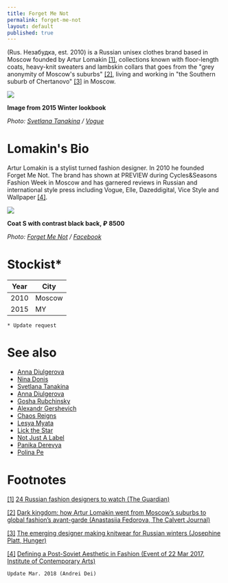 ```yaml
---
title: Forget Me Not
permalink: forget-me-not
layout: default
published: true
---
```

(Rus. Незабудка, est. 2010) is a Russian unisex clothes brand based in Moscow founded by Artur Lomakin  <span id="a1">[\[1\]](#f1)</span>, collections known with floor-length coats, heavy-knit sweaters and lambskin collars that goes from the "grey anonymity of Moscow's suburbs" <span id="a2">[\[2\]](#f2)</span>, living and working in "the Southern suburb of Chertanovo" <span id="a3">[\[3\]](#f3)</span> in Moscow.

![](https://static.vogue.ru/iblock/3df/3dfb13364f53e8fed1a38a9c5c772f00.jpg)

**Image from 2015  Winter lookbook**

*Photo: [Svetlana Tanakina](tanakina-svetlana) / [Vogue](https://www.vogue.ru/fashion/news/istoriya_krasnoy_shapochki_v_zimnem_lukbuke_forget_me_not/)*

# Lomakin's Bio

Artur Lomakin is a stylist turned fashion designer. In 2010 he founded Forget Me Not. The brand has shown at PREVIEW during Cycles&Seasons Fashion Week in Moscow and has garnered reviews in Russian and international style press including Vogue, Elle, Dazeddigital, Vice Style and Wallpaper <span id="a4">[\[4\]](#f4)</span>.

![](/encyclopedia/images/lomakin-2.jpg)

**Coat S with contrast black back, ₽ 8500**

*Photo: [Forget Me Not](index) / [Facebook](https://scontent-lht6-1.xx.fbcdn.net/v/t1.0-9/28471994_1893753737333424_4214354906090153448_n.jpg)*

# Stockist*

|Year|City|
|----|-----|
|2010|Moscow|
|2015|MY|

`* Update request`

# See also

+ [Anna Diulgerova](diulgerova-anna)
+ [Nina Donis](nina-donis)
+ [Svetlana Tanakina](tanakina-svetlana)
+ [Anna Diulgerova](diulgerova-anna)
+ [Gosha Rubchinsky](rubchinsky-gosha)
+ [Alexandr Gershevich](http://prose.io/#indexmod/encyclopedia/edit/master/alexandr-gershevich.md)
+ [Chaos Reigns](http://prose.io/#indexmod/encyclopedia/edit/master/alexandr-gershevich.md)
+ [Lesya Myata](http://prose.io/#indexmod/encyclopedia/edit/master/Chaos-Reigns.md)
+ [Lick the Star](http://prose.io/#indexmod/encyclopedia/edit/master/lick-the-star.md)
+ [Not Just A Label](http://prose.io/#indexmod/encyclopedia/edit/master/not-just-a-label.md)
+ [Panika Derevya](http://prose.io/#indexmod/encyclopedia/edit/master/panika-derevya.md)
+ [Polina Pe](http://prose.io/#indexmod/encyclopedia/edit/master/polina-pe.md)


# Footnotes

[[1]](#a1) <span id="f1"></span> [24 Russian fashion designers to watch (The Guardian)](https://www.theguardian.com/world/gallery/2014/jul/10/24-russian-fashion-designers-to-watch)

[[2]](#a2) <span id="f2"></span> [Dark kingdom: how Artur Lomakin went from Moscow’s suburbs to global fashion’s avant-garde (Anastasiia Fedorova, The Calvert Journal)](http://www.calvertjournal.com/articles/show/546/artur-lomakin-forget-me-not-conceptual-fashion-moscow)

[[3]](#a3) <span id="f3"></span> [The emerging designer making knitwear for Russian winters (Josephine Platt, Hunger)](http://www.hungertv.com/feature/the-emerging-designer-making-knitwear-for-russian-winters/)

[[4]](#a4) <span id="f4"></span> [Defining a Post-Soviet Aesthetic in Fashion (Event of 22 Mar 2017, Institute of Contemporary Arts)](http://www.hungertv.com/feature/the-emerging-designer-making-knitwear-for-russian-winters/)

`Update Mar. 2018 (Andrei Dei)`
